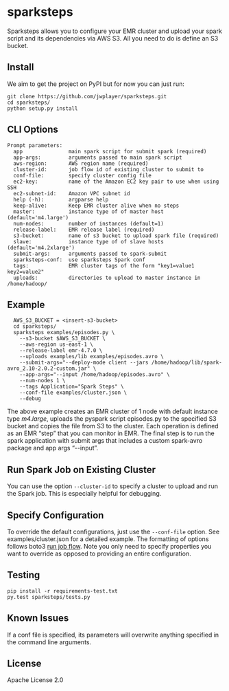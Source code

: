 # sparksteps

Sparksteps allows you to configure your EMR cluster and upload your
spark script and its dependencies via AWS S3. All you need to do is
define an S3 bucket.

## Install

We aim to get the project on PyPI but for now you can just run:

```
git clone https://github.com/jwplayer/sparksteps.git
cd sparksteps/
python setup.py install
```

## CLI Options

```
Prompt parameters:
  app               main spark script for submit spark (required)
  app-args:         arguments passed to main spark script
  aws-region:       AWS region name (required)
  cluster-id:       job flow id of existing cluster to submit to
  conf-file:        specify cluster config file
  ec2-key:          name of the Amazon EC2 key pair to use when using SSH
  ec2-subnet-id:    Amazon VPC subnet id
  help (-h):        argparse help
  keep-alive:       Keep EMR cluster alive when no steps
  master:           instance type of of master host (default='m4.large')
  num-nodes:        number of instances (default=1)
  release-label:    EMR release label (required)
  s3-bucket:        name of s3 bucket to upload spark file (required)
  slave:            instance type of of slave hosts (default='m4.2xlarge')
  submit-args:      arguments passed to spark-submit
  sparksteps-conf:  use sparksteps Spark conf
  tags:             EMR cluster tags of the form "key1=value1 key2=value2"
  uploads:          directories to upload to master instance in /home/hadoop/
```

## Example

```
  AWS_S3_BUCKET = <insert-s3-bucket>
  cd sparksteps/
  sparksteps examples/episodes.py \
    --s3-bucket $AWS_S3_BUCKET \
    --aws-region us-east-1 \
    --release-label emr-4.7.0 \
    --uploads examples/lib examples/episodes.avro \
    --submit-args="--deploy-mode client --jars /home/hadoop/lib/spark-avro_2.10-2.0.2-custom.jar" \
    --app-args="--input /home/hadoop/episodes.avro" \
    --num-nodes 1 \
    --tags Application="Spark Steps" \
    --conf-file examples/cluster.json \
    --debug
```

The above example creates an EMR cluster of 1 node with default instance
type _m4.large_, uploads the pyspark script episodes.py to the specified
S3 bucket and copies the file from S3 to the cluster. Each operation is defined
as an EMR “step” that you can monitor in EMR. The final step is to run the spark
application with submit args that includes a custom spark-avro package and
app args “--input”.

## Run Spark Job on Existing Cluster

You can use the option `--cluster-id` to specify a cluster to upload 
and run the Spark job. This is especially helpful for debugging.

## Specify Configuration

To override the default configurations, just use the `--conf-file` option. 
See examples/cluster.json for a detailed example. The formatting of options
follows boto3 [run job flow](http://boto3.readthedocs.io/en/latest/reference/services/emr.html#EMR.Client.run_job_flow).
Note you only need to specify properties you want to override as opposed to
providing an entire configuration.

## Testing

```
pip install -r requirements-test.txt
py.test sparksteps/tests.py
```

## Known Issues

If a conf file is specified, its parameters will overwrite anything specified
in the command line arguments.

## License

Apache License 2.0
